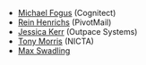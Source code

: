 - [Michael Fogus](http://www.fogus.me/) (Cognitect)
- [Rein Henrichs](http://reinh.com/) (PivotMail)
- [Jessica Kerr](http://jessitron.com/) (Outpace Systems)
- [Tony Morris](http://tmorris.net/) (NICTA)
- [Max Swadling](http://maxs.io/)
